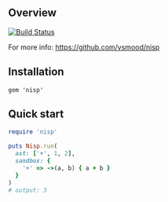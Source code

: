 ## Overview

[![Build Status](https://travis-ci.org/ysmood/ruby-nisp.svg)](https://travis-ci.org/ysmood/ruby-nisp)

For more info: https://github.com/ysmood/nisp

## Installation

```
gem 'nisp'
```

## Quick start

```ruby
require 'nisp'

puts Nisp.run(
  ast: ['+', 1, 2],
  sandbox: {
    '+' => ->(a, b) { a + b }
  }
)
# output: 3
```
